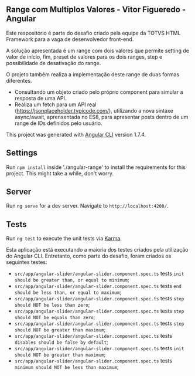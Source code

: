 ## Range com Multiplos Valores - Vitor Figueredo - Angular

Este respositório é parte do desafio criado pela equipe da TOTVS HTML Framework para a vaga de desenvolvedor front-end. 

A solução apresentada é um range com dois valores que permite setting de valor de início, fim, preset de valores para os dois ranges, step e possibilidade de desativação do range. 

O projeto também realiza a implementação deste range de duas formas diferentes. 

- Consultando um objeto criado pelo próprio component para simular a resposta de uma API. 
- Realiza um fetch para um API real (https://jsonplaceholder.typicode.com/), utilizando a nova sintaxe async/await, aprensentada no ES8, para apresentar posts dentro de um range de IDs definidos pelo usuário.

This project was generated with [Angular CLI](https://github.com/angular/angular-cli) version 1.7.4.

## Settings

Run `npm install` inside './angular-range' to install the requirements for this project. This might take a while, don't worry.

## Server

Run `ng serve` for a dev server. Navigate to `http://localhost:4200/`.

## Tests

Run `ng test` to execute the unit tests via [Karma](https://karma-runner.github.io).

Esta aplicação está executando a maioria dos testes criados pela utilização do Angular CLI. Entretanto, como parte do desafio, foram criados os seguintes testes:

- `src/app/angular-slider/angular-slider.component.spec.ts` tests `init should be greater than, or equal to minimum`;
- `src/app/angular-slider/angular-slider.component.spec.ts` tests `end should be less than, or equal to maximum`;
- `src/app/angular-slider/angular-slider.component.spec.ts` tests `step should NOT be less than zero`;
- `src/app/angular-slider/angular-slider.component.spec.ts` tests `step should NOT be equals than zero`;
- `src/app/angular-slider/angular-slider.component.spec.ts` tests `step should NOT be greater than maximum`;
- `src/app/angular-slider/angular-slider.component.spec.ts` tests `disables should be false by default`;
- `src/app/angular-slider/angular-slider.component.spec.ts` tests `init should NOT be greater than maximum`;
- `src/app/angular-slider/angular-slider.component.spec.ts` tests `minimum should NOT be less than maximum`;
